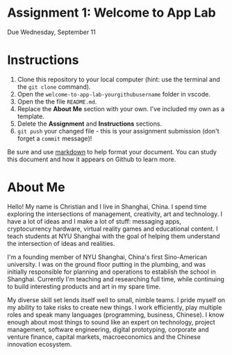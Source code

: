 # Assignment 1: Welcome to App Lab
Due Wednesday, September 11 

# Instructions
1. Clone this repository to your local computer (hint: use the terminal and the `git clone` command).
2. Open the `welcome-to-app-lab-yourgithubusername` folder in vscode.
3. Open the the file `README.md`.
4. Replace the **About Me** section with your own. I've included my own as a template.
5. Delete the **Assignment** and **Instructions** sections.
7. `git push` your changed file - this is your assignment submission (don't forget a `commit` message)!
 
Be sure and use [markdown](https://medium.com/applab-fall-2019/homework-1-github-bootcamp-bb21077a878b) to help format your document. You can study this document and how it appears on Github to learn more.

# About Me
Hello! My name is Christian and I live in Shanghai, China. I spend time exploring the intersections of management, creativity, art and technology. I have a lot of ideas and I make a lot of stuff: messaging apps, cryptocurrency hardware, virtual reality games and educational content. I teach students at NYU Shanghai with the goal of helping them understand the intersection of ideas and realities.

I'm a founding member of NYU Shanghai, China's first Sino-American university. I was on the ground floor putting in the plumbing, and was initially responsible for planning and operations to establish the school in Shanghai. Currently I'm teaching and researching full time, while continuing to build interesting products and art in my spare time.

My diverse skill set lends itself well to small, nimble teams. I pride myself on my ability to take risks to create new things. I work efficiently, play multiple roles and speak many languages (programming, business, Chinese). I know enough about most things to sound like an expert on technology, project management, software engineering, digital prototyping, corporate and venture finance, capital markets, macroeconomics and the Chinese innovation ecosystem.




